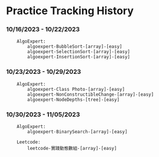 # Practice Tracking History

### 10/16/2023 - 10/22/2023

```
    AlgoExpert:
        algoexpert-BubbleSort-[array]-[easy]
        algoexpert-SelectionSort-[array]-[easy]
        algoexpert-InsertionSort-[array]-[easy]
```

### 10/23/2023 - 10/29/2023

```
    AlgoExpert:
        algoexpert-Class Photo-[array]-[easy]
        algoexpert-NonConstructibleChange-[array]-[easy]
        algoexpert-NodeDepths-[tree]-[easy]
```

### 10/30/2023 - 11/05/2023

```
    AlgoExpert:
        algoexpert-BinarySearch-[array]-[easy]

    Leetcode:
        leetcode-實踐動態數組-[array]-[easy]
```
